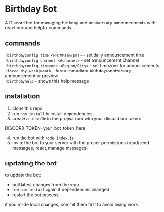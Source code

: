 # Birthday Bot

A Discord bot for managing birthday and anniversary announcements with reactions and helpful commands.

## commands

`!birthdayconfig time <HH:MM(am/pm)>` - set daily announcement time  
`!birthdayconfig channel <#channel>` - set announcement channel  
`!birthdayconfig timezone <Region/City>` - set timezone for announcements  
`!force day|week|month` - force immediate birthday/anniversary announcement or preview  
`!birthdayhelp` - shows this help message  

## installation

1. clone this repo  
2. run `npm install` to install dependencies  
3. create a `.env` file in the project root with your discord bot token:  

DISCORD_TOKEN=your_bot_token_here

4. run the bot with `node index.js`  
5. invite the bot to your server with the proper permissions (read/send messages, react, manage messages)  

## updating the bot

to update the bot:

- pull latest changes from the repo  
- run `npm install` again if dependencies changed  
- restart the bot process  

if you made local changes, commit them first to avoid losing work.
